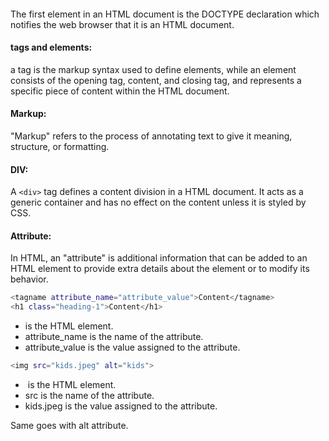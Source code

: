 #### <!DOCTYPE html>

The first element in an HTML document is the DOCTYPE declaration which notifies the web browser that it is an HTML document.

#### tags and elements:

a tag is the markup syntax used to define elements, while an element consists of the opening tag, content, and closing tag, and represents a specific piece of content within the HTML document.

#### Markup:

"Markup" refers to the process of annotating text to give it meaning, structure, or formatting.

#### DIV:

A `<div>` tag defines a content division in a HTML document. It acts as a generic container and has no effect on the content unless it is styled by CSS.

#### Attribute:

In HTML, an "attribute" is additional information that can be added to an HTML element to provide extra details about the element or to modify its behavior.

```bash
<tagname attribute_name="attribute_value">Content</tagname>
<h1 class="heading-1">Content</h1>
```

- <tagname> is the HTML element.
- attribute_name is the name of the attribute.
- attribute_value is the value assigned to the attribute.

```bash
<img src="kids.jpeg" alt="kids">
```

- <img> is the HTML element.
- src is the name of the attribute.
- kids.jpeg is the value assigned to the attribute.

Same goes with alt attribute.
